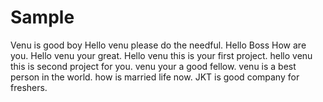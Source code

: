 # Sample
Venu is good boy 
Hello venu please do the needful.
Hello Boss How are you.
Hello venu your great.
Hello venu this is your first project.
hello venu this is second project for you.
venu your a good fellow.
venu is a best person in the world.
how is married life now.
JKT is good company for freshers. 
